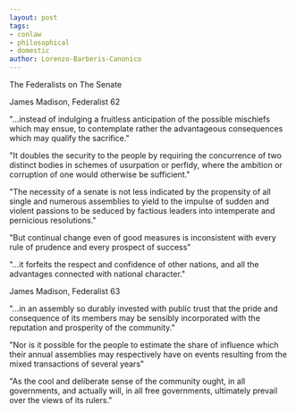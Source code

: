 ```yaml
---
layout: post
tags: 
- conlaw 
- philosophical 
- domestic
author: Lorenzo-Barberis-Canonico
---
```

The Federalists on The Senate

James Madison, Federalist 62

"...instead of indulging a fruitless anticipation of the possible mischiefs which may ensue, to contemplate rather the advantageous consequences which may qualify the sacrifice."

"It doubles the security to the people by requiring the concurrence of two distinct bodies in schemes of usurpation or perfidy, where the ambition or corruption of one would otherwise be sufficient."

"The necessity of a senate is not less indicated by the propensity of all single and numerous assemblies to yield to the impulse of sudden and violent passions to be seduced by factious leaders into intemperate and pernicious resolutions."

"But continual change even of good measures is inconsistent with every rule of prudence and every prospect of success"

"…it forfeits the respect and confidence of other nations, and all the advantages connected with national character."

James Madison, Federalist 63

"…in an assembly so durably invested with public trust that the pride and consequence of its members may be sensibly incorporated with the reputation and prosperity of the community."

"Nor is it possible for the people to estimate the share of influence which their annual assemblies may respectively have on events resulting from the mixed transactions of several years"

"As the cool and deliberate sense of the community ought, in all governments, and actually will, in all free governments, ultimately prevail over the views of its rulers."
